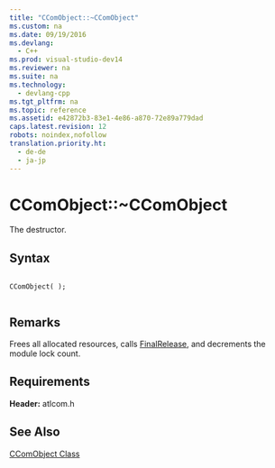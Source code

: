 ```yaml
---
title: "CComObject::~CComObject"
ms.custom: na
ms.date: 09/19/2016
ms.devlang: 
  - C++
ms.prod: visual-studio-dev14
ms.reviewer: na
ms.suite: na
ms.technology: 
  - devlang-cpp
ms.tgt_pltfrm: na
ms.topic: reference
ms.assetid: e42872b3-83e1-4e86-a870-72e89a779dad
caps.latest.revision: 12
robots: noindex,nofollow
translation.priority.ht: 
  - de-de
  - ja-jp
---
```

# CComObject::~CComObject
The destructor.  
  
## Syntax  
  
```  
  
CComObject( );  
  
```  
  
## Remarks  
 Frees all allocated resources, calls [FinalRelease](../vs140/CComObjectRootEx--FinalRelease.md), and decrements the module lock count.  
  
## Requirements  
 **Header:** atlcom.h  
  
## See Also  
 [CComObject Class](../vs140/CComObject-Class.md)